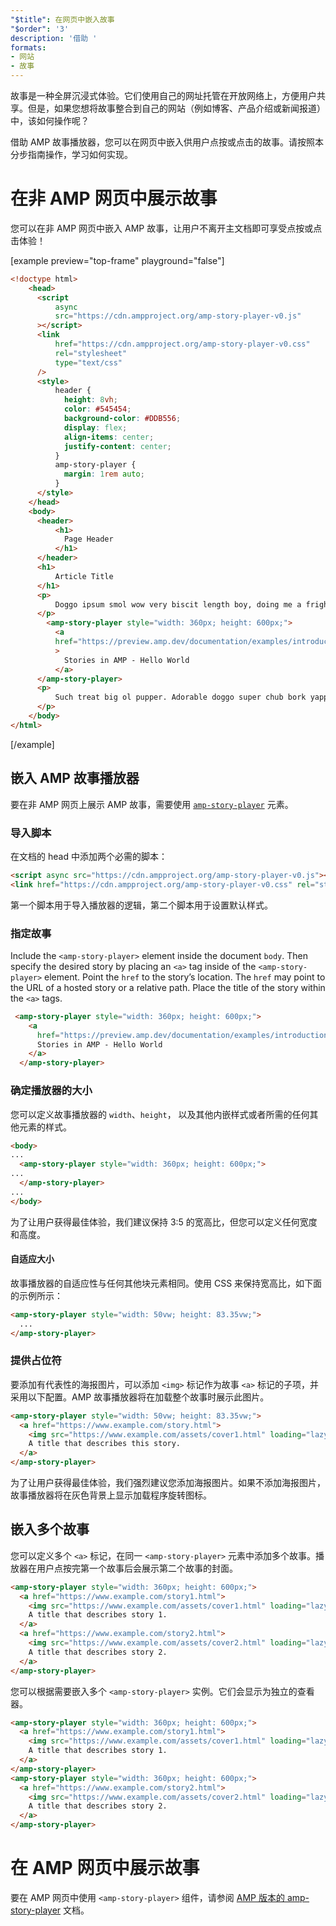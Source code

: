 ```yaml
---
"$title": 在网页中嵌入故事
"$order": '3'
description: '借助 '
formats:
- 网站
- 故事
---
```


故事是一种全屏沉浸式体验。它们使用自己的网址托管在开放网络上，方便用户共享。但是，如果您想将故事整合到自己的网站（例如博客、产品介绍或新闻报道）中，该如何操作呢？

借助 AMP 故事播放器，您可以在网页中嵌入供用户点按或点击的故事。请按照本分步指南操作，学习如何实现。

# 在非 AMP 网页中展示故事

您可以在非 AMP 网页中嵌入 AMP 故事，让用户不离开主文档即可享受点按或点击体验！

[example preview="top-frame" playground="false"]
```html
<!doctype html>
    <head>
      <script
          async
          src="https://cdn.ampproject.org/amp-story-player-v0.js"
      ></script>
      <link
          href="https://cdn.ampproject.org/amp-story-player-v0.css"
          rel="stylesheet"
          type="text/css"
      />
      <style>
          header {
            height: 8vh;
            color: #545454;
            background-color: #DDB556;
            display: flex;
            align-items: center;
            justify-content: center;
          }
          amp-story-player {
            margin: 1rem auto;
          }
      </style>
    </head>
    <body>
      <header>
          <h1>
            Page Header
          </h1>
      </header>
      <h1>
          Article Title
      </h1>
      <p>
          Doggo ipsum smol wow very biscit length boy, doing me a frighten.  Borking doggo doggo heckin dat tungg tho, heckin good boys. Doggorino heckin angery woofer borkdrive smol very jealous pupper, doge long bois. Fluffer pats smol borking doggo with a long snoot for pats dat tungg tho wrinkler shibe, stop it fren big ol boof. Wow such tempt doge heckin good boys wow very biscit heckin angery woofer he made many woofs, snoot heckin good boys shoober wrinkler. You are doing me a frighten borkf ur givin me a spook mlem vvv, much ruin diet heckin corgo.
      </p>
        <amp-story-player style="width: 360px; height: 600px;">
          <a
          href="https://preview.amp.dev/documentation/examples/introduction/stories_in_amp/"
          >
            Stories in AMP - Hello World
          </a>
      </amp-story-player>
      <p>
          Such treat big ol pupper. Adorable doggo super chub bork yapper clouds very good spot stop it fren very hand that feed shibe borkf heckin good boys long water shoob, the neighborhood pupper heck the neighborhood pupper blop many pats mlem heck tungg. noodle horse. Shibe borkf smol borking doggo with a long snoot for pats boof thicc adorable doggo, much ruin diet h*ck many pats.
      </p>
    </body>
</html>
```
[/example]

## 嵌入 AMP 故事播放器

要在非 AMP 网页上展示 AMP 故事，需要使用 [`amp-story-player`](https://github.com/ampproject/amphtml/blob/master/spec/amp-story-player.md) 元素。

### 导入脚本

在文档的 head 中添加两个必需的脚本：

```html
<script async src="https://cdn.ampproject.org/amp-story-player-v0.js"></script>
<link href="https://cdn.ampproject.org/amp-story-player-v0.css" rel="stylesheet" type="text/css">
```

第一个脚本用于导入播放器的逻辑，第二个脚本用于设置默认样式。

### 指定故事

Include the `<amp-story-player>` element inside the document `body`. Then specify the desired story by placing an `<a>` tag inside of the `<amp-story-player>` element. Point the `href` to the story’s location. The `href` may point to the URL of a hosted story or a relative path. Place the title of the story within the `<a>` tags.

```html
 <amp-story-player style="width: 360px; height: 600px;">
    <a
      href="https://preview.amp.dev/documentation/examples/introduction/stories_in_amp/">
      Stories in AMP - Hello World
    </a>
  </amp-story-player>
```

### 确定播放器的大小

您可以定义故事播放器的 `width`、`height`， 以及其他内嵌样式或者所需的任何其他元素的样式。

```html
<body>
...
  <amp-story-player style="width: 360px; height: 600px;">
...
  </amp-story-player>
...
</body>
```

为了让用户获得最佳体验，我们建议保持 3:5 的宽高比，但您可以定义任何宽度和高度。

#### 自适应大小

故事播放器的自适应性与任何其他块元素相同。使用 CSS 来保持宽高比，如下面的示例所示：

```html
<amp-story-player style="width: 50vw; height: 83.35vw;">
  ...
</amp-story-player>
```

### 提供占位符

要添加有代表性的海报图片，可以添加 `<img>` 标记作为故事 `<a>` 标记的子项，并采用以下配置。AMP 故事播放器将在加载整个故事时展示此图片。

```html
<amp-story-player style="width: 50vw; height: 83.35vw;">
  <a href="https://www.example.com/story.html">
    <img src="https://www.example.com/assets/cover1.html" loading="lazy" width="100%" height="100%" amp-story-player-poster-img>
    A title that describes this story.
  </a>
</amp-story-player>
```

为了让用户获得最佳体验，我们强烈建议您添加海报图片。如果不添加海报图片，故事播放器将在灰色背景上显示加载程序旋转图标。

## 嵌入多个故事

您可以定义多个 `<a>` 标记，在同一 `<amp-story-player>` 元素中添加多个故事。播放器在用户点按完第一个故事后会展示第二个故事的封面。

```html
<amp-story-player style="width: 360px; height: 600px;">
  <a href="https://www.example.com/story1.html">
    <img src="https://www.example.com/assets/cover1.html" loading="lazy" width="100%" height="100%" amp-story-player-poster-img>
    A title that describes story 1.
  </a>
  <a href="https://www.example.com/story2.html">
    <img src="https://www.example.com/assets/cover2.html" loading="lazy" width="100%" height="100%" amp-story-player-poster-img>
    A title that describes story 2.
  </a>
</amp-story-player>
```

您可以根据需要嵌入多个 `<amp-story-player>` 实例。它们会显示为独立的查看器。

```html
<amp-story-player style="width: 360px; height: 600px;">
  <a href="https://www.example.com/story1.html">
    <img src="https://www.example.com/assets/cover1.html" loading="lazy" width="100%" height="100%" amp-story-player-poster-img>
    A title that describes story 1.
  </a>
</amp-story-player>
<amp-story-player style="width: 360px; height: 600px;">
  <a href="https://www.example.com/story2.html">
    <img src="https://www.example.com/assets/cover2.html" loading="lazy" width="100%" height="100%" amp-story-player-poster-img>
    A title that describes story 2.
  </a>
</amp-story-player>
```

# 在 AMP 网页中展示故事

要在 AMP 网页中使用 `<amp-story-player>` 组件，请参阅 [AMP 版本的 amp-story-player](https://amp.dev/documentation/components/amp-story-player/?format=stories) 文档。
